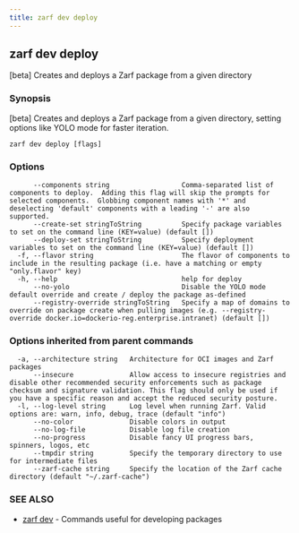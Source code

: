 ```yaml
---
title: zarf dev deploy
---
```


## zarf dev deploy

[beta] Creates and deploys a Zarf package from a given directory

### Synopsis

[beta] Creates and deploys a Zarf package from a given directory, setting options like YOLO mode for faster iteration.

```
zarf dev deploy [flags]
```

### Options

```
      --components string                  Comma-separated list of components to deploy.  Adding this flag will skip the prompts for selected components.  Globbing component names with '*' and deselecting 'default' components with a leading '-' are also supported.
      --create-set stringToString          Specify package variables to set on the command line (KEY=value) (default [])
      --deploy-set stringToString          Specify deployment variables to set on the command line (KEY=value) (default [])
  -f, --flavor string                      The flavor of components to include in the resulting package (i.e. have a matching or empty "only.flavor" key)
  -h, --help                               help for deploy
      --no-yolo                            Disable the YOLO mode default override and create / deploy the package as-defined
      --registry-override stringToString   Specify a map of domains to override on package create when pulling images (e.g. --registry-override docker.io=dockerio-reg.enterprise.intranet) (default [])
```

### Options inherited from parent commands

```
  -a, --architecture string   Architecture for OCI images and Zarf packages
      --insecure              Allow access to insecure registries and disable other recommended security enforcements such as package checksum and signature validation. This flag should only be used if you have a specific reason and accept the reduced security posture.
  -l, --log-level string      Log level when running Zarf. Valid options are: warn, info, debug, trace (default "info")
      --no-color              Disable colors in output
      --no-log-file           Disable log file creation
      --no-progress           Disable fancy UI progress bars, spinners, logos, etc
      --tmpdir string         Specify the temporary directory to use for intermediate files
      --zarf-cache string     Specify the location of the Zarf cache directory (default "~/.zarf-cache")
```

### SEE ALSO

* [zarf dev](/cli/commands/zarf_dev/)	 - Commands useful for developing packages
